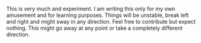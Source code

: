 This is very much and experiment. I am writing this only for my own amusement and for learning purposes. 
Things will be unstable, break left and right and might sway in any direction. Feel free to contribute but 
expect nothing. This might go away at any point or take a completely different direction.
